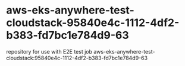 # aws-eks-anywhere-test-cloudstack-95840e4c-1112-4df2-b383-fd7bc1e784d9-63
repository for use with E2E test job aws-eks-anywhere-test-cloudstack:95840e4c-1112-4df2-b383-fd7bc1e784d9-63
